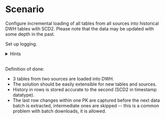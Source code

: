 # Scenario

Configure incremental loading of all tables from all sources into historical DWH tables with SCD2. Please note that the data may be updated with some depth in the past.

Set up logging.

<details>
<summary>Hints</summary>
<br>

* First, you can load into staging layer the next batch of data that was created later than the last load max_dttm on the target.  Then - prepare datasets and insert values for rows with created_at > max_dttm immediately, and for the remaining, potentially updated rows, compare hashes using concatenated non-key values.
* Provide idempotency whenever possible. Clear staging tables before inserting. At the same time, make sure that another dag is not working with them right now.
* Filter the data, reducing as much as possible the number of rows in the dataset for the next download.
* Add technical fields to track the source, time of creation and/or update of data. Use them to provide SCD2.
* To update eff_to_dttm changed rows, it is convenient to use UPDATE TABLE SET ... FROM.
* Use `generator_app_data/logs` or `docker logs shop-1 -f` to track changed rows and check the result by searching for records where PK are not unique (a third field is added to the PK -- `eff_from_dttm`).
* Use `../G1_Intern/airflow_data/dags/scripts/self-test.sql` for self-testing.
</details>
<br>

Definition of done:
* 3 tables from two sources are loaded into DWH.
* The solution should be easily extensible for new tables and sources.
* History in rows is stored accurate to the second (SCD2 in timestamp datatype).
* The last row changes within one PK are captured before the next data batch is extracted, intermediate ones are skipped -- this is a common problem with batch downloads, it is allowed.